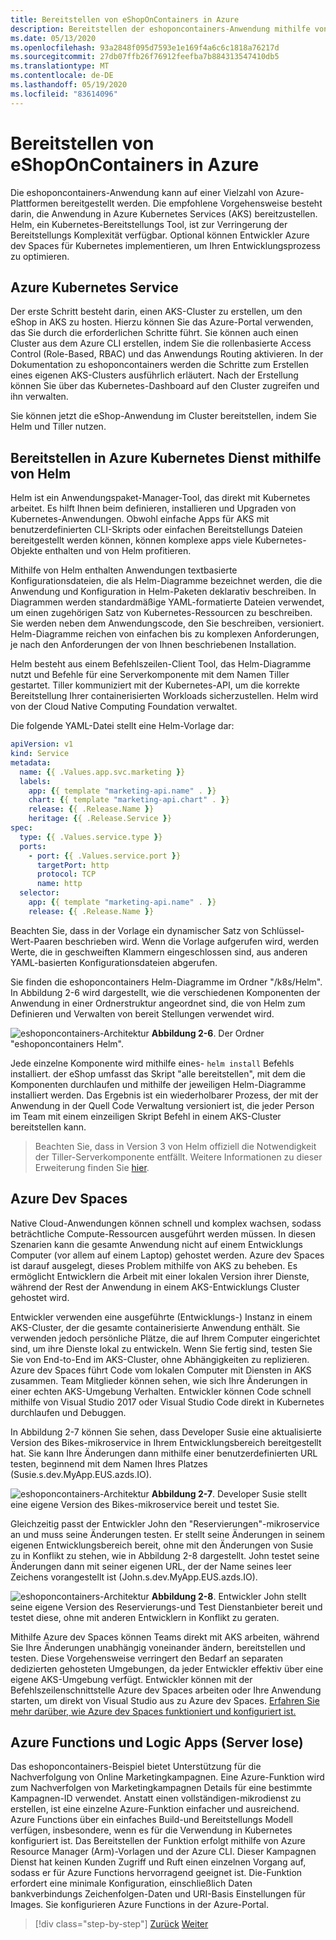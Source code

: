 ```yaml
---
title: Bereitstellen von eShopOnContainers in Azure
description: Bereitstellen der eshoponcontainers-Anwendung mithilfe von Azure Kubernetes Service, Helm und Devspaces.
ms.date: 05/13/2020
ms.openlocfilehash: 93a2848f095d7593e1e169f4a6c6c1818a76217d
ms.sourcegitcommit: 27db07ffb26f76912feefba7b884313547410db5
ms.translationtype: MT
ms.contentlocale: de-DE
ms.lasthandoff: 05/19/2020
ms.locfileid: "83614096"
---
```

# <a name="deploying-eshoponcontainers-to-azure"></a>Bereitstellen von eShopOnContainers in Azure

Die eshoponcontainers-Anwendung kann auf einer Vielzahl von Azure-Plattformen bereitgestellt werden. Die empfohlene Vorgehensweise besteht darin, die Anwendung in Azure Kubernetes Services (AKS) bereitzustellen. Helm, ein Kubernetes-Bereitstellungs Tool, ist zur Verringerung der Bereitstellungs Komplexität verfügbar. Optional können Entwickler Azure dev Spaces für Kubernetes implementieren, um Ihren Entwicklungsprozess zu optimieren.

## <a name="azure-kubernetes-service"></a>Azure Kubernetes Service

Der erste Schritt besteht darin, einen AKS-Cluster zu erstellen, um den eShop in AKS zu hosten. Hierzu können Sie das Azure-Portal verwenden, das Sie durch die erforderlichen Schritte führt. Sie können auch einen Cluster aus dem Azure CLI erstellen, indem Sie die rollenbasierte Access Control (Role-Based, RBAC) und das Anwendungs Routing aktivieren. In der Dokumentation zu eshoponcontainers werden die Schritte zum Erstellen eines eigenen AKS-Clusters ausführlich erläutert. Nach der Erstellung können Sie über das Kubernetes-Dashboard auf den Cluster zugreifen und ihn verwalten.

Sie können jetzt die eShop-Anwendung im Cluster bereitstellen, indem Sie Helm und Tiller nutzen.

## <a name="deploying-to-azure-kubernetes-service-using-helm"></a>Bereitstellen in Azure Kubernetes Dienst mithilfe von Helm

Helm ist ein Anwendungspaket-Manager-Tool, das direkt mit Kubernetes arbeitet. Es hilft Ihnen beim definieren, installieren und Upgraden von Kubernetes-Anwendungen. Obwohl einfache Apps für AKS mit benutzerdefinierten CLI-Skripts oder einfachen Bereitstellungs Dateien bereitgestellt werden können, können komplexe apps viele Kubernetes-Objekte enthalten und von Helm profitieren.

Mithilfe von Helm enthalten Anwendungen textbasierte Konfigurationsdateien, die als Helm-Diagramme bezeichnet werden, die die Anwendung und Konfiguration in Helm-Paketen deklarativ beschreiben. In Diagrammen werden standardmäßige YAML-formatierte Dateien verwendet, um einen zugehörigen Satz von Kubernetes-Ressourcen zu beschreiben. Sie werden neben dem Anwendungscode, den Sie beschreiben, versioniert. Helm-Diagramme reichen von einfachen bis zu komplexen Anforderungen, je nach den Anforderungen der von Ihnen beschriebenen Installation.

Helm besteht aus einem Befehlszeilen-Client Tool, das Helm-Diagramme nutzt und Befehle für eine Serverkomponente mit dem Namen Tiller gestartet. Tiller kommuniziert mit der Kubernetes-API, um die korrekte Bereitstellung Ihrer containerisierten Workloads sicherzustellen. Helm wird von der Cloud Native Computing Foundation verwaltet.

Die folgende YAML-Datei stellt eine Helm-Vorlage dar:

```yaml
apiVersion: v1
kind: Service
metadata:
  name: {{ .Values.app.svc.marketing }}
  labels:
    app: {{ template "marketing-api.name" . }}
    chart: {{ template "marketing-api.chart" . }}
    release: {{ .Release.Name }}
    heritage: {{ .Release.Service }}
spec:
  type: {{ .Values.service.type }}
  ports:
    - port: {{ .Values.service.port }}
      targetPort: http
      protocol: TCP
      name: http
  selector:
    app: {{ template "marketing-api.name" . }}
    release: {{ .Release.Name }}
```

Beachten Sie, dass in der Vorlage ein dynamischer Satz von Schlüssel-Wert-Paaren beschrieben wird. Wenn die Vorlage aufgerufen wird, werden Werte, die in geschweiften Klammern eingeschlossen sind, aus anderen YAML-basierten Konfigurationsdateien abgerufen.

Sie finden die eshoponcontainers Helm-Diagramme im Ordner "/k8s/Helm". In Abbildung 2-6 wird dargestellt, wie die verschiedenen Komponenten der Anwendung in einer Ordnerstruktur angeordnet sind, die von Helm zum Definieren und Verwalten von bereit Stellungen verwendet wird.

![eshoponcontainers-Architektur ](./media/eshoponcontainers-helm-folder.png)
 **Abbildung 2-6**. Der Ordner "eshoponcontainers Helm".

Jede einzelne Komponente wird mithilfe eines- `helm install` Befehls installiert. der eShop umfasst das Skript "alle bereitstellen", mit dem die Komponenten durchlaufen und mithilfe der jeweiligen Helm-Diagramme installiert werden. Das Ergebnis ist ein wiederholbarer Prozess, der mit der Anwendung in der Quell Code Verwaltung versioniert ist, die jeder Person im Team mit einem einzeiligen Skript Befehl in einem AKS-Cluster bereitstellen kann.

> Beachten Sie, dass in Version 3 von Helm offiziell die Notwendigkeit der Tiller-Serverkomponente entfällt. Weitere Informationen zu dieser Erweiterung finden Sie [hier](https://medium.com/better-programming/why-is-tiller-missing-in-helm-3-2347c446714).

## <a name="azure-dev-spaces"></a>Azure Dev Spaces

Native Cloud-Anwendungen können schnell und komplex wachsen, sodass beträchtliche Compute-Ressourcen ausgeführt werden müssen. In diesen Szenarien kann die gesamte Anwendung nicht auf einem Entwicklungs Computer (vor allem auf einem Laptop) gehostet werden. Azure dev Spaces ist darauf ausgelegt, dieses Problem mithilfe von AKS zu beheben. Es ermöglicht Entwicklern die Arbeit mit einer lokalen Version ihrer Dienste, während der Rest der Anwendung in einem AKS-Entwicklungs Cluster gehostet wird.

Entwickler verwenden eine ausgeführte (Entwicklungs-) Instanz in einem AKS-Cluster, der die gesamte containerisierte Anwendung enthält. Sie verwenden jedoch persönliche Plätze, die auf Ihrem Computer eingerichtet sind, um ihre Dienste lokal zu entwickeln. Wenn Sie fertig sind, testen Sie Sie von End-to-End im AKS-Cluster, ohne Abhängigkeiten zu replizieren. Azure dev Spaces führt Code vom lokalen Computer mit Diensten in AKS zusammen. Team Mitglieder können sehen, wie sich Ihre Änderungen in einer echten AKS-Umgebung Verhalten. Entwickler können Code schnell mithilfe von Visual Studio 2017 oder Visual Studio Code direkt in Kubernetes durchlaufen und Debuggen.

In Abbildung 2-7 können Sie sehen, dass Developer Susie eine aktualisierte Version des Bikes-mikroservice in Ihrem Entwicklungsbereich bereitgestellt hat. Sie kann Ihre Änderungen dann mithilfe einer benutzerdefinierten URL testen, beginnend mit dem Namen Ihres Platzes (Susie.s.dev.MyApp.EUS.azds.IO).

![eshoponcontainers-Architektur ](./media/azure-devspaces-one.png)
 **Abbildung 2-7**. Developer Susie stellt eine eigene Version des Bikes-mikroservice bereit und testet Sie.

Gleichzeitig passt der Entwickler John den "Reservierungen"-mikroservice an und muss seine Änderungen testen. Er stellt seine Änderungen in seinem eigenen Entwicklungsbereich bereit, ohne mit den Änderungen von Susie zu in Konflikt zu stehen, wie in Abbildung 2-8 dargestellt. John testet seine Änderungen dann mit seiner eigenen URL, der der Name seines leer Zeichens vorangestellt ist (John.s.dev.MyApp.EUS.azds.IO).

![eshoponcontainers-Architektur ](./media/azure-devspaces-two.png)
 **Abbildung 2-8**. Entwickler John stellt seine eigene Version des Reservierungs-und Test Dienstanbieter bereit und testet diese, ohne mit anderen Entwicklern in Konflikt zu geraten.

Mithilfe Azure dev Spaces können Teams direkt mit AKS arbeiten, während Sie Ihre Änderungen unabhängig voneinander ändern, bereitstellen und testen. Diese Vorgehensweise verringert den Bedarf an separaten dedizierten gehosteten Umgebungen, da jeder Entwickler effektiv über eine eigene AKS-Umgebung verfügt. Entwickler können mit der Befehlszeilenschnittstelle Azure dev Spaces arbeiten oder Ihre Anwendung starten, um direkt von Visual Studio aus zu Azure dev Spaces. [Erfahren Sie mehr darüber, wie Azure dev Spaces funktioniert und konfiguriert ist.](https://docs.microsoft.com/azure/dev-spaces/how-dev-spaces-works)

## <a name="azure-functions-and-logic-apps-serverless"></a>Azure Functions und Logic Apps (Server lose)

Das eshoponcontainers-Beispiel bietet Unterstützung für die Nachverfolgung von Online Marketingkampagnen. Eine Azure-Funktion wird zum Nachverfolgen von Marketingkampagnen Details für eine bestimmte Kampagnen-ID verwendet. Anstatt einen vollständigen-mikrodienst zu erstellen, ist eine einzelne Azure-Funktion einfacher und ausreichend. Azure Functions über ein einfaches Build-und Bereitstellungs Modell verfügen, insbesondere, wenn es für die Verwendung in Kubernetes konfiguriert ist. Das Bereitstellen der Funktion erfolgt mithilfe von Azure Resource Manager (Arm)-Vorlagen und der Azure CLI. Dieser Kampagnen Dienst hat keinen Kunden Zugriff und Ruft einen einzelnen Vorgang auf, sodass er für Azure Functions hervorragend geeignet ist. Die-Funktion erfordert eine minimale Konfiguration, einschließlich Daten bankverbindungs Zeichenfolgen-Daten und URI-Basis Einstellungen für Images. Sie konfigurieren Azure Functions in der Azure-Portal.

>[!div class="step-by-step"]
>[Zurück](map-eshoponcontainers-azure-services.md)
>[Weiter](centralized-configuration.md)
